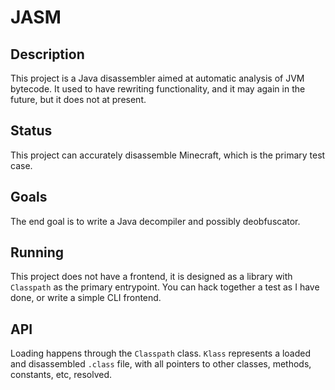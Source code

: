 # JASM

## Description
This project is a Java disassembler aimed at automatic analysis of JVM bytecode. It used to have rewriting functionality, and it may again in the future, but it does not at present.

## Status
This project can accurately disassemble Minecraft, which is the primary test case.

## Goals
The end goal is to write a Java decompiler and possibly deobfuscator.

## Running
This project does not have a frontend, it is designed as a library with `Classpath` as the primary entrypoint. You can hack together a test as I have done, or write a simple CLI frontend.

## API

Loading happens through the `Classpath` class. `Klass` represents a loaded and disassembled `.class` file, with all pointers to other classes, methods, constants, etc, resolved.